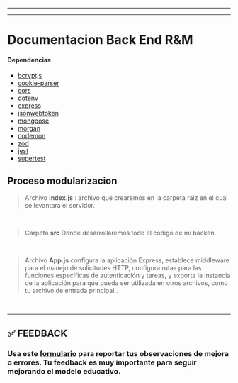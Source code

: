 <!-- ![HenryLogo](https://d31uz8lwfmyn8g.cloudfront.net/Assets/logo-henry-white-lg.png) -->

---
---

# Documentacion Back End R&M

#### Dependencias

<div class="hide">

- [bcryptjs](https://www.npmjs.com/package/bcryptjs)
- [cookie-parser](https://www.npmjs.com/package/cookie-parser)
- [cors](https://www.npmjs.com/package/cors)
- [dotenv](https://www.npmjs.com/package/dotenv)
- [express](https://expressjs.com/)
- [jsonwebtoken](https://www.npmjs.com/package/jsonwebtoken)
- [mongoose](https://mongoosejs.com/)
- [morgan](https://www.npmjs.com/package/morgan)
- [nodemon](https://www.npmjs.com/package/nodemon)
- [zod](https://www.npmjs.com/package/zod)
- [jest](https://jestjs.io/docs/getting-started)
- [supertest](https://www.npmjs.com/package/supertest)


</div>

## Proceso modularizacion

> Archivo **index.js** : archivo que crearemos en la carpeta raiz en el cual se levantara el servidor.
</br>

> Carpeta **src** Donde desarrollaremos todo el codigo de mi backen.
</br >

> Archivo **App.js** configura la aplicación Express, establece middleware para el manejo de solicitudes HTTP, configura rutas para las funciones específicas de autenticación y tareas, y exporta la instancia de la aplicación para que pueda ser utilizada en otros archivos, como tu archivo de entrada principal..
</br >


---

## **✅ FEEDBACK**

### Usa este [**formulario**](https://docs.google.com/forms/d/e/1FAIpQLSe1MybH_Y-xcp1RP0jKPLndLdJYg8cwyHkSb9MwSrEjoxyzWg/viewform) para reportar tus observaciones de mejora o errores. Tu feedback es muy importante para seguir mejorando el modelo educativo.
